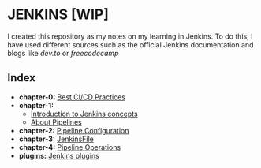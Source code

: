 # JENKINS [WIP]

I created this repository as my notes on my learning in Jenkins. To do this, I have used different sources such as the official Jenkins documentation and blogs like *dev.to* or *freecodecamp*

## Index

- **chapter-0:** [Best CI/CD Practices](chapter-zero/best_practices.md)
- **chapter-1:**
    - [Introduction to Jenkins concepts](chapter-one/jenkins_intro.md)
    - [About Pipelines](chapter-one/pipelines_intro.md)
- **chapter-2:** [Pipeline Configuration](chapter-two/README.md)
- **chapter-3:** [JenkinsFile](chapter-three/README.md)
- **chapter-4:** [Pipeline Operations](chapter-four/README.md)
- **plugins:** [Jenkins plugins](plugins/README.md)